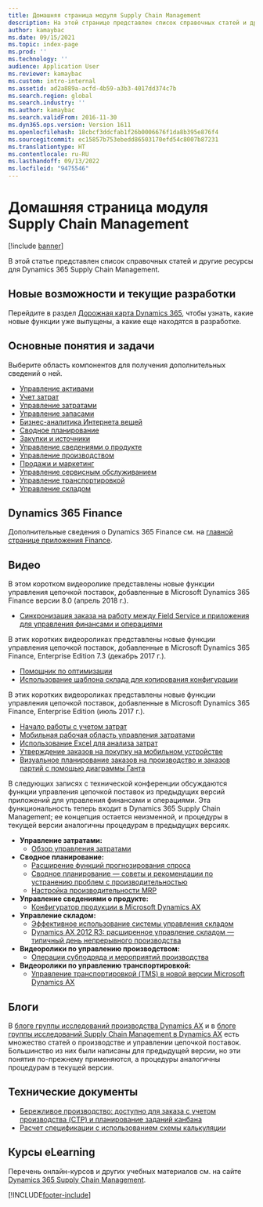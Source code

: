 ```yaml
---
title: Домашняя страница модуля Supply Chain Management
description: На этой странице представлен список справочных статей и другие ресурсы для функций Supply Chain Management.
author: kamaybac
ms.date: 09/15/2021
ms.topic: index-page
ms.prod: ''
ms.technology: ''
audience: Application User
ms.reviewer: kamaybac
ms.custom: intro-internal
ms.assetid: ad2a889a-acfd-4b59-a3b3-4017dd374c7b
ms.search.region: global
ms.search.industry: ''
ms.author: kamaybac
ms.search.validFrom: 2016-11-30
ms.dyn365.ops.version: Version 1611
ms.openlocfilehash: 18cbcf3ddcfab1f26b0006676f1da8b395e876f4
ms.sourcegitcommit: ec15857b753ebedd86503170efd54c8007b87231
ms.translationtype: HT
ms.contentlocale: ru-RU
ms.lasthandoff: 09/13/2022
ms.locfileid: "9475546"
---
```

# <a name="supply-chain-management-home-page"></a>Домашняя страница модуля Supply Chain Management

[!include [banner](includes/banner.md)]

В этой статье представлен список справочных статей и другие ресурсы для Dynamics 365 Supply Chain Management.

## <a name="whats-new-and-in-development"></a>Новые возможности и текущие разработки

Перейдите в раздел [Дорожная карта Dynamics 365](https://roadmap.dynamics.com/), чтобы узнать, какие новые функции уже выпущены, а какие еще находятся в разработке.

## <a name="core-concepts-and-tasks"></a>Основные понятия и задачи

Выберите область компонентов для получения дополнительных сведений о ней.

- [Управление активами](asset-management/index.md)
- [Учет затрат](../finance/cost-accounting/cost-accounting-home-page.md)
- [Управление затратами](cost-management/cost-management-home-page.md)  
- [Управление запасами](inventory/inventory-home-page.md)
- [Бизнес-аналитика Интернета вещей](iot/iot-intelligence-home-page.md)
- [Сводное планирование](master-planning/master-planning-home-page.md)
- [Закупки и источники](procurement/procurement-sourcing-overview.md)
- [Управление сведениями о продукте](pim/product-information.md)
- [Управление производством](production-control/production-process-overview.md)
- [Продажи и маркетинг](sales-marketing/overview-sales-marketing.md)
- [Управление сервисным обслуживанием](service-management/service-management-home-page.md)
- [Управление транспортировкой](transportation/transportation-management-overview.md)
- [Управление складом](warehousing/warehouse-configuration.md)

## <a name="dynamics-365-finance"></a>Dynamics 365 Finance

Дополнительные сведения о Dynamics 365 Finance см. на [главной странице приложения Finance](../finance/index.md).

## <a name="videos"></a>Видео

В этом коротком видеоролике представлены новые функции управления цепочкой поставок, добавленные в Microsoft Dynamics 365 Finance версии 8.0 (апрель 2018 г.).

- [Синхронизация заказа на работу между Field Service и приложения для управления финансами и операциями](https://youtu.be/hAB4TDVMjxU)

В этих коротких видеороликах представлены новые функции управления цепочкой поставок, добавленные в Microsoft Dynamics 365 Finance, Enterprise Edition 7.3 (декабрь 2017 г.).

- [Помощник по оптимизации](https://www.youtube.com/watch?v=MRsAzgFCUSQ&t=4s)
- [Использование шаблона склада для копирования конфигурации](https://www.youtube.com/watch?v=K2WIfFlqJYs&feature=youtu.be)

В этих коротких видеороликах представлены новые функции управления цепочкой поставок, добавленные в Microsoft Dynamics 365 Finance, Enterprise Edition (июль 2017 г.).

- [Начало работы с учетом затрат](https://youtu.be/1pUDtJQZ8FU)
- [Мобильная рабочая область управления затратами](https://youtu.be/imsuTg8rUVk)
- [Использование Excel для анализа затрат](https://youtu.be/-HKHYdClvx8)
- [Утверждение заказов на покупку на мобильном устройстве](https://youtu.be/gZ-gOlJe7H8)
- [Визуальное планирование заказов на производство и заказов партий с помощью диаграммы Ганта](https://youtu.be/BtbuShkGj4I)

В следующих записях с технической конференции обсуждаются функции управления цепочкой поставок из предыдущих версий приложений для управления финансами и операциями. Эта функциональность теперь входит в Dynamics 365 Supply Chain Management; ее концепция остается неизменной, и процедуры в текущей версии аналогичны процедурам в предыдущих версиях.

- **Управление затратами:**
  - [Обзор управления затратами](https://www.youtube.com/watch?v=vXzlC-mOBcg&feature=youtu.be)
- **Сводное планирование:**
  - [Расширение функций прогнозирования спроса](https://www.youtube.com/watch?v=4OIKIXLiNjI&feature=youtu.be)
  - [Сводное планирование — советы и рекомендации по устранению проблем с производительностью](https://youtu.be/7v8BPmEs9Dg)
  - [Настройка производительности MRP](https://youtu.be/RLXybx20B5o)
- **Управление сведениями о продукте:**
  - [Конфигуратор продукции в Microsoft Dynamics AX](https://youtu.be/zotrj3SbCl4)
- **Управление складом:**
  - [Эффективное использование системы управления складом](https://www.youtube.com/watch?v=--_didmZKHo&t=10s)
  - [Dynamics AX 2012 R3: расширенное управление складом — типичный день непрерывного производства](https://www.youtube.com/embed/QUxXUrN-7n4)
- **Видеоролики по управлению производством:**
  - [Операции субподряда и мероприятий производства](https://youtu.be/y1jrd3A_k70)
- **Видеоролики по управлению транспортировкой:**
  - [Управление транспортировкой (TMS) в новой версии Microsoft Dynamics AX](https://youtu.be/jgmTgJIgEFQ)

## <a name="blogs"></a>Блоги

В [блоге группы исследований производства Dynamics AX](/archive/blogs/axmfg/) и в [блоге группы исследований Supply Chain Management в Dynamics AX](https://blogs.msdn.microsoft.com/dynamicsaxscm/) есть множество статей о производстве и управлении цепочкой поставок. Большинство из них были написаны для предыдущей версии, но эти понятия по-прежнему применяются, а процедуры аналогичны процедурам в текущей версии.

## <a name="white-papers"></a>Технические документы

- [Бережливое производство: доступно для заказа с учетом производства (CTP) и планирование заданий канбана](/dynamics/s-e/)
- [Расчет спецификации с использованием схемы калькуляции](https://www.microsoft.com/download/details.aspx?id=101937)

## <a name="elearning-courses"></a>Курсы eLearning

Перечень онлайн-курсов и других учебных материалов см. на сайте [Dynamics 365 Supply Chain Management](/learn/browse/?products=dynamics-scm&resource_type=learning+path).

[!INCLUDE[footer-include](../includes/footer-banner.md)]
